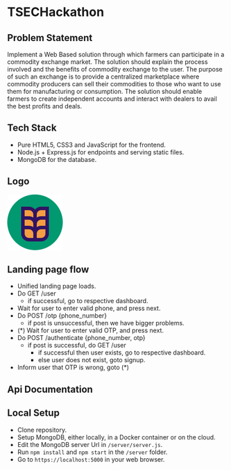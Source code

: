 # TSECHackathon

## Problem Statement
Implement a Web Based solution through which farmers can participate in a commodity exchange market. The solution should explain the process involved and the benefits of commodity exchange to the user.
The purpose of such an exchange is to provide a centralized marketplace where commodity producers can sell their commodities to those who want to use them for manufacturing or consumption.
The solution should enable farmers to create independent accounts and interact with dealers to avail the best profits and deals.

## Tech Stack
- Pure HTML5, CSS3 and JavaScript for the frontend.
- Node.js + Express.js for endpoints and serving static files.
- MongoDB for the database.

## Logo
![Logo of a bushel of wheat, in a green circle.](frontend/logo.svg)

## Landing page flow
- Unified landing page loads.
- Do GET /user
	- if successful, go to respective dashboard.
- Wait for user to enter valid phone, and press next.
- Do POST /otp {phone_number}
	- if post is unsuccessful, then we have bigger problems.
- (*) Wait for user to enter valid OTP, and press next.
- Do POST /authenticate {phone_number, otp}
	- if post is successful, do GET /user
		- if successful then user exists, go to respective dashboard.
		- else user does not exist, goto signup.
- Inform user that OTP is wrong, goto (*)

## Api Documentation


## Local Setup
- Clone repository.
- Setup MongoDB, either locally, in a Docker container or on the cloud.
- Edit the MongoDB server Url in `/server/server.js`.
- Run `npm install` and `npm start` in the `/server` folder.
- Go to `https://localhost:5000` in your web browser.